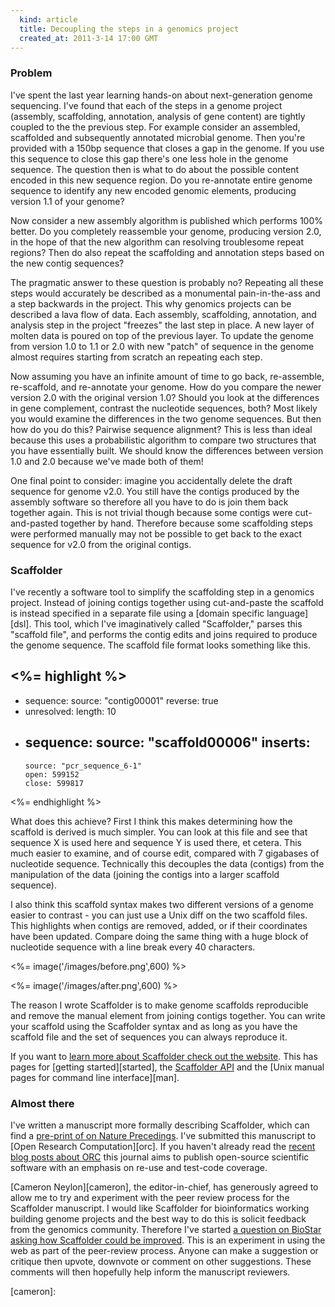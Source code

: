 ```yaml
---
  kind: article
  title: Decoupling the steps in a genomics project
  created_at: 2011-3-14 17:00 GMT
---
```


### Problem

I've spent the last year learning hands-on about next-generation genome
sequencing. I've found that each of the steps in a genome project (assembly,
scaffolding, annotation, analysis of gene content) are tightly coupled to the
the previous step. For example consider an assembled, scaffolded and
subsequently annotated microbial genome. Then you're provided with a 150bp
sequence that closes a gap in the genome. If you use this sequence to close
this gap there's one less hole in the genome sequence. The question then is
what to do about the possible content encoded in this new sequence region. Do
you re-annotate entire genome sequence to identify any new encoded genomic
elements, producing version 1.1 of your genome?

Now consider a new assembly algorithm is published which performs 100% better.
Do you completely reassemble your genome, producing version 2.0, in the hope of
that the new algorithm can resolving troublesome repeat regions? Then do also
repeat the scaffolding and annotation steps based on the new contig sequences?

The pragmatic answer to these question is probably no? Repeating all these
steps would accurately be described as a monumental pain-in-the-ass and a step
backwards in the project. This why genomics projects can be described a lava
flow of data. Each assembly, scaffolding, annotation, and analysis step in the
project "freezes" the last step in place. A new layer of molten data is poured
on top of the previous layer. To update the genome from version 1.0 to 1.1 or
2.0 with new "patch" of sequence in the genome almost requires starting from
scratch an repeating each step.

Now assuming you have an infinite amount of time to go back, re-assemble,
re-scaffold, and re-annotate your genome. How do you compare the newer version
2.0 with the original version 1.0? Should you look at the differences in gene
complement, contrast the nucleotide sequences, both? Most likely you would
examine the differences in the two genome sequences. But then how do you do
this? Pairwise sequence alignment? This is less than ideal because this uses a
probabilistic algorithm to compare two structures that you have essentially
built. We should know the differences between version 1.0 and 2.0 because we've
made both of them!

One final point to consider: imagine you accidentally delete the draft sequence
for genome v2.0. You still have the contigs produced by the assembly software
so therefore all you have to do is join them back together again. This is not
trivial though because some contigs were cut-and-pasted together by hand.
Therefore because some scaffolding steps were performed manually may not be
possible to get back to the exact sequence for v2.0 from the original contigs.

### Scaffolder

I've recently a software tool to simplify the scaffolding step in a genomics
project. Instead of joining contigs together using cut-and-paste the scaffold
is instead specified in a separate file using a [domain specific
language][dsl]. This tool, which I've imaginatively called "Scaffolder," parses
this "scaffold file", and performs the contig edits and joins required to
produce the genome sequence. The scaffold file format looks something like
this.

<%= highlight %>
---
  -
    sequence:
      source: "contig00001"
      reverse: true
  -
    unresolved:
      length: 10
  -
    sequence:
      source: "scaffold00006"
      inserts:
      -
        source: "pcr_sequence_6-1"
        open: 599152
        close: 599817
<%= endhighlight %>

What does this achieve?  First I think this makes determining how the scaffold
is derived is much simpler. You can look at this file and see that sequence
X is used here and sequence Y is used there, et cetera. This much easier to
examine, and of course edit, compared with 7 gigabases of nucleotide sequence.
Technically this decouples the data (contigs) from the manipulation of the data
(joining the contigs into a larger scaffold sequence).

I also think this scaffold syntax makes two different versions of a genome
easier to contrast - you can just use a Unix diff on the two scaffold files.
This highlights when contigs are removed, added, or if their coordinates have
been updated. Compare doing the same thing with a huge block of nucleotide
sequence with a line break every 40 characters.

<%= image('/images/before.png',600) %>

<%= image('/images/after.png',600) %>

The reason I wrote Scaffolder is to make genome scaffolds reproducible and
remove the manual element from joining contigs together. You can write your
scaffold using the Scaffolder syntax and as long as you have the scaffold file
and the set of sequences you can always reproduce it.

If you want to [learn more about Scaffolder check out the website][nextgs].
This has pages for [getting started][started], the [Scaffolder API][api] and
the [Unix manual pages for command line interface][man].

### Almost there

I've written a manuscript more formally describing Scaffolder, which can find a
[pre-print of on Nature Precedings][pre]. I've submitted this manuscript to
[Open Research Computation][orc]. If you haven't already read the [recent blog
posts about ORC][blogs] this journal aims to publish open-source scientific
software with an emphasis on re-use and test-code coverage.

[Cameron Neylon][cameron], the editor-in-chief, has generously agreed to allow
me to try and experiment with the peer review process for the Scaffolder
manuscript. I would like Scaffolder for bioinformatics working building genome
projects and the best way to do this is solicit feedback from the genomics
community. Therefore I've started [a question on BioStar asking how Scaffolder
could be improved][biostar]. This is an experiment in using the web as part of
the peer-review process. Anyone can make a suggestion or critique then upvote,
downvote or comment on other suggestions. These comments will then hopefully
help inform the manuscript reviewers.

[pre]:
[orc]:
[blogs]: http://www.google.com/search?q=%22open+research+computation%22&tbm=blg
[biostar]:
[dsl]:
[nextgs]:
[started]:
[api]:
[man]:
[cameron]:
